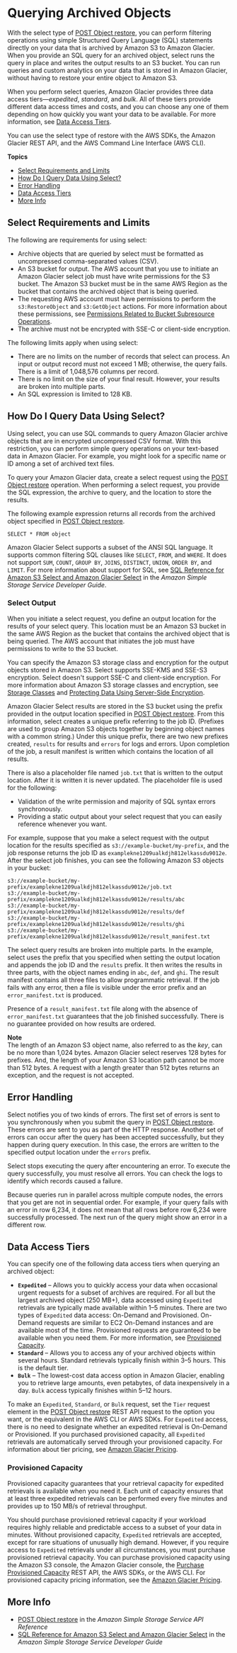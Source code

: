 # Querying Archived Objects<a name="querying-glacier-archives"></a>

With the select type of [POST Object restore](http://docs.aws.amazon.com/AmazonS3/latest/API/RESTObjectPOSTrestore.html), you can perform filtering operations using simple Structured Query Language \(SQL\) statements directly on your data that is archived by Amazon S3 to Amazon Glacier\. When you provide an SQL query for an archived object, select runs the query in place and writes the output results to an S3 bucket\. You can run queries and custom analytics on your data that is stored in Amazon Glacier, without having to restore your entire object to Amazon S3\.

When you perform select queries, Amazon Glacier provides three data access tiers—*expedited*, *standard*, and *bulk*\. All of these tiers provide different data access times and costs, and you can choose any one of them depending on how quickly you want your data to be available\. For more information, see [Data Access Tiers](#querying-glacier-archives-access-tiers)\.

You can use the select type of restore with the AWS SDKs, the Amazon Glacier REST API, and the AWS Command Line Interface \(AWS CLI\)\.

**Topics**
+ [Select Requirements and Limits](#glacier-select-requirements-and-limits)
+ [How Do I Query Data Using Select?](#glacier-select-restrictions)
+ [Error Handling](#glacier-select-access-control)
+ [Data Access Tiers](#querying-glacier-archives-access-tiers)
+ [More Info](#querying-glacier-archives-more-info)

## Select Requirements and Limits<a name="glacier-select-requirements-and-limits"></a>

The following are requirements for using select:
+ Archive objects that are queried by select must be formatted as uncompressed comma\-separated values \(CSV\)\. 
+ An S3 bucket for output\. The AWS account that you use to initiate an Amazon Glacier select job must have write permissions for the S3 bucket\. The Amazon S3 bucket must be in the same AWS Region as the bucket that contains the archived object that is being queried\.
+ The requesting AWS account must have permissions to perform the `s3:RestoreObject` and `s3:GetObject` actions\. For more information about these permissions, see [Permissions Related to Bucket Subresource Operations](using-with-s3-actions.md#using-with-s3-actions-related-to-bucket-subresources)\. 
+ The archive must not be encrypted with SSE\-C or client\-side encryption\. 

The following limits apply when using select:
+ There are no limits on the number of records that select can process\. An input or output record must not exceed 1 MB; otherwise, the query fails\. There is a limit of 1,048,576 columns per record\.
+ There is no limit on the size of your final result\. However, your results are broken into multiple parts\. 
+ An SQL expression is limited to 128 KB\.

## How Do I Query Data Using Select?<a name="glacier-select-restrictions"></a>

Using select, you can use SQL commands to query Amazon Glacier archive objects that are in encrypted uncompressed CSV format\. With this restriction, you can perform simple query operations on your text\-based data in Amazon Glacier\. For example, you might look for a specific name or ID among a set of archived text files\. 

To query your Amazon Glacier data, create a select request using the [POST Object restore](http://docs.aws.amazon.com/AmazonS3/latest/API/RESTObjectPOSTrestore.html) operation\. When performing a select request, you provide the SQL expression, the archive to query, and the location to store the results\. 

The following example expression returns all records from the archived object specified in [POST Object restore](http://docs.aws.amazon.com/AmazonS3/latest/API/RESTObjectPOSTrestore.html)\.

```
SELECT * FROM object
```

Amazon Glacier Select supports a subset of the ANSI SQL language\. It supports common filtering SQL clauses like `SELECT`, `FROM`, and `WHERE`\. It does not support `SUM`, `COUNT`, `GROUP BY`, `JOINS`, `DISTINCT`, `UNION`, `ORDER BY`, and `LIMIT`\. For more information about support for SQL, see [SQL Reference for Amazon S3 Select and Amazon Glacier Select](http://docs.aws.amazon.com/AmazonS3/latest/dev/s3-glacier-select-sql-reference.html) in the *Amazon Simple Storage Service Developer Guide*\.

### Select Output<a name="glacier-select-output"></a>

When you initiate a select request, you define an output location for the results of your select query\. This location must be an Amazon S3 bucket in the same AWS Region as the bucket that contains the archived object that is being queried\. The AWS account that initiates the job must have permissions to write to the S3 bucket\. 

You can specify the Amazon S3 storage class and encryption for the output objects stored in Amazon S3\. Select supports SSE\-KMS and SSE\-S3 encryption\. Select doesn't support SSE\-C and client\-side encryption\. For more information about Amazon S3 storage classes and encryption, see [Storage Classes](storage-class-intro.md) and [Protecting Data Using Server\-Side Encryption](serv-side-encryption.md)\.

Amazon Glacier Select results are stored in the S3 bucket using the prefix provided in the output location specified in [POST Object restore](http://docs.aws.amazon.com/AmazonS3/latest/API/RESTObjectPOSTrestore.html)\. From this information, select creates a unique prefix referring to the job ID\. \(Prefixes are used to group Amazon S3 objects together by beginning object names with a common string\.\) Under this unique prefix, there are two new prefixes created, `results` for results and `errors` for logs and errors\. Upon completion of the job, a result manifest is written which contains the location of all results\.

There is also a placeholder file named `job.txt` that is written to the output location\. After it is written it is never updated\. The placeholder file is used for the following:
+ Validation of the write permission and majority of SQL syntax errors synchronously\. 
+ Providing a static output about your select request that you can easily reference whenever you want\. 

For example, suppose that you make a select request with the output location for the results specified as `s3://example-bucket/my-prefix`, and the job response returns the job ID as `examplekne1209ualkdjh812elkassdu9012e`\. After the select job finishes, you can see the following Amazon S3 objects in your bucket:

```
s3://example-bucket/my-prefix/examplekne1209ualkdjh812elkassdu9012e/job.txt
s3://example-bucket/my-prefix/examplekne1209ualkdjh812elkassdu9012e/results/abc
s3://example-bucket/my-prefix/examplekne1209ualkdjh812elkassdu9012e/results/def
s3://example-bucket/my-prefix/examplekne1209ualkdjh812elkassdu9012e/results/ghi
s3://example-bucket/my-prefix/examplekne1209ualkdjh812elkassdu9012e/result_manifest.txt
```

The select query results are broken into multiple parts\. In the example, select uses the prefix that you specified when setting the output location and appends the job ID and the `results` prefix\. It then writes the results in three parts, with the object names ending in `abc`, `def`, and `ghi`\. The result manifest contains all three files to allow programmatic retrieval\. If the job fails with any error, then a file is visible under the error prefix and an `error_manifest.txt` is produced\.

Presence of a `result_manifest.txt` file along with the absence of `error_manifest.txt` guarantees that the job finished successfully\. There is no guarantee provided on how results are ordered\.

**Note**  
The length of an Amazon S3 object name, also referred to as the *key*, can be no more than 1,024 bytes\. Amazon Glacier select reserves 128 bytes for prefixes\. And, the length of your Amazon S3 location path cannot be more than 512 bytes\. A request with a length greater than 512 bytes returns an exception, and the request is not accepted\.

## Error Handling<a name="glacier-select-access-control"></a>

Select notifies you of two kinds of errors\. The first set of errors is sent to you synchronously when you submit the query in [POST Object restore](http://docs.aws.amazon.com/AmazonS3/latest/API/RESTObjectPOSTrestore.html)\. These errors are sent to you as part of the HTTP response\. Another set of errors can occur after the query has been accepted successfully, but they happen during query execution\. In this case, the errors are written to the specified output location under the `errors` prefix\.

Select stops executing the query after encountering an error\. To execute the query successfully, you must resolve all errors\. You can check the logs to identify which records caused a failure\. 

Because queries run in parallel across multiple compute nodes, the errors that you get are not in sequential order\. For example, if your query fails with an error in row 6,234, it does not mean that all rows before row 6,234 were successfully processed\. The next run of the query might show an error in a different row\. 

## Data Access Tiers<a name="querying-glacier-archives-access-tiers"></a>

You can specify one of the following data access tiers when querying an archived object: 
+ **`Expedited`** – Allows you to quickly access your data when occasional urgent requests for a subset of archives are required\. For all but the largest archived object \(250 MB\+\), data accessed using `Expedited` retrievals are typically made available within 1–5 minutes\. There are two types of `Expedited` data access: On\-Demand and Provisioned\. On\-Demand requests are similar to EC2 On\-Demand instances and are available most of the time\. Provisioned requests are guaranteed to be available when you need them\. For more information, see [Provisioned Capacity](#querying-glacier-archives-expedited-capacity)\. 
+ **`Standard`** – Allows you to access any of your archived objects within several hours\. Standard retrievals typically finish within 3–5 hours\. This is the default tier\.
+ **`Bulk`** – The lowest\-cost data access option in Amazon Glacier, enabling you to retrieve large amounts, even petabytes, of data inexpensively in a day\. `Bulk` access typically finishes within 5–12 hours\. 

To make an `Expedited`, `Standard`, or `Bulk` request, set the `Tier` request element in the [POST Object restore](http://docs.aws.amazon.com/AmazonS3/latest/API/RESTObjectPOSTrestore.html) REST API request to the option you want, or the equivalent in the AWS CLI or AWS SDKs\. For `Expedited` access, there is no need to designate whether an expedited retrieval is On\-Demand or Provisioned\. If you purchased provisioned capacity, all `Expedited` retrievals are automatically served through your provisioned capacity\. For information about tier pricing, see [Amazon Glacier Pricing](http://aws.amazon.com/glacier/pricing/)\.

### Provisioned Capacity<a name="querying-glacier-archives-expedited-capacity"></a>

Provisioned capacity guarantees that your retrieval capacity for expedited retrievals is available when you need it\. Each unit of capacity ensures that at least three expedited retrievals can be performed every five minutes and provides up to 150 MB/s of retrieval throughput\.

You should purchase provisioned retrieval capacity if your workload requires highly reliable and predictable access to a subset of your data in minutes\. Without provisioned capacity, `Expedited` retrievals are accepted, except for rare situations of unusually high demand\. However, if you require access to `Expedited` retrievals under all circumstances, you must purchase provisioned retrieval capacity\. You can purchase provisioned capacity using the Amazon S3 console, the Amazon Glacier console, the [Purchase Provisioned Capacity](http://docs.aws.amazon.com/amazonglacier/latest/dev/api-PurchaseProvisionedCapacity.html) REST API, the AWS SDKs, or the AWS CLI\. For provisioned capacity pricing information, see the [Amazon Glacier Pricing](https://aws.amazon.com/glacier/pricing/)\. 

## More Info<a name="querying-glacier-archives-more-info"></a>
+ [POST Object restore](http://docs.aws.amazon.com/AmazonS3/latest/API/RESTObjectPOSTrestore.html) in the *Amazon Simple Storage Service API Reference*
+ [SQL Reference for Amazon S3 Select and Amazon Glacier Select](http://docs.aws.amazon.com/AmazonS3/latest/dev/s3-glacier-select-sql-reference.html) in the *Amazon Simple Storage Service Developer Guide*